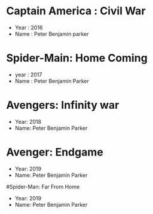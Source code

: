 # Captain America : Civil War
- Year : 2016
- Name : Peter Benjamin parker

# Spider-Main: Home Coming
- year : 2017
- Name : Peter Benjamin Parker

# Avengers: Infinity war
- Year: 2018
- Name: Peter Benjamin Parker

# Avenger: Endgame
- Year: 2019
- Name: Peter Benjamin Parker

#Spider-Man: Far From Home
- Year: 2019
- Name: Peter Benjamin Parker

